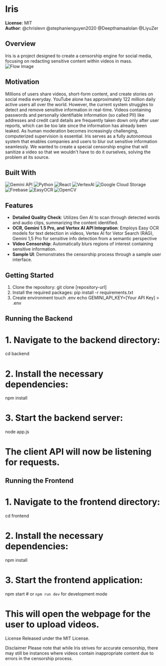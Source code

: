 # Iris

**License**: MIT  
**Author**: @chrislevn @stephanienguyen2020 @Deepthamaalolan @LiyuZer
## Overview
Iris is a project designed to create a censorship engine for social media, focusing on redacting sensitive content within videos in mass.
![Flow Image](/images/flow.png)
## Motivation
Millions of users share videos, short-form content, and create stories on social media everyday. YouTube alone has approximately 122 million daily active users all over the world. However, the current system struggles to detect and remove sensitive information in real-time. Videos containing passwords and personally identifiable information (so called PII) like addresses and credit card details are frequently taken down only after user reports, which can be too late since the information has already been leaked.
As human moderation becomes increasingly challenging, computerized supervision is essential. Iris serves as a fully autonomous system that enables companies and users to blur out sensitive information seamlessly. We wanted to create a special censorship engine that will sanitize a video so that we wouldn't have to do it ourselves, solving the problem at its source.

## Built With
![Gemini API](https://img.shields.io/badge/Gemini-00A1E0?style=for-the-badge&logo=gemini&logoColor=white)
![Python](https://img.shields.io/badge/Python-3776AB?style=for-the-badge&logo=python&logoColor=white)
![React](https://img.shields.io/badge/Streamlit-FF4B4B?style=for-the-badge&logo=streamlit&logoColor=white)
![VertexAI](https://img.shields.io/badge/Streamlit-FF4B4B?style=for-the-badge&logo=streamlit&logoColor=white)
![Google Cloud Storage](https://img.shields.io/badge/Streamlit-FF4B4B?style=for-the-badge&logo=streamlit&logoColor=white)
![Firebase](https://img.shields.io/badge/Streamlit-FF4B4B?style=for-the-badge&logo=streamlit&logoColor=white)
![EasyOCR](https://img.shields.io/badge/EasyOCR-FFD700?style=for-the-badge&logo=easyocr&logoColor=black)
![OpenCV](https://img.shields.io/badge/OpenCV-5C3EE8?style=for-the-badge&logo=opencv&logoColor=white)

## Features
- **Detailed Quality Check**: Utilizes Gen AI to scan through detected words and audio clips, summarizing the content identified.
- **OCR, Gemini 1.5 Pro, and Vertex AI API Integration**: Employs Easy OCR models for text detection in videos, Vertex AI for Vetor Search (RAG), Gemini 1,5 Pro for sensitive info detection from a semantic perspective
- **Video Censorship**: Automatically blurs regions of interest containing sensitive information.
- **Sample UI**: Demonstrates the censorship process through a sample user interface.

## Getting Started
1. Clone the repository:
  git clone [repository-url]
2. Install the required packages:
  pip install -r requirements.txt
3. Create environment
    touch .env
    echo GEMINI_API_KEY=[Your API Key] > .env

## Running the Backend

  # 1. Navigate to the backend directory:
  cd backend
  
  # 2. Install the necessary dependencies:
  npm install
  
  # 3. Start the backend server:
  node app.js

  # The client API will now be listening for requests.

## Running the Frontend

  # 1. Navigate to the frontend directory:
  cd frontend
  
  # 2. Install the necessary dependencies:
  npm install
  
  # 3. Start the frontend application:
  npm start  # or `npm run dev` for development mode
  
  # This will open the webpage for the user to upload videos.

License
Released under the MIT License.

Disclaimer
Please note that while Iris strives for accurate censorship, there may still be instances where videos contain inappropriate content due to errors in the censorship process.

